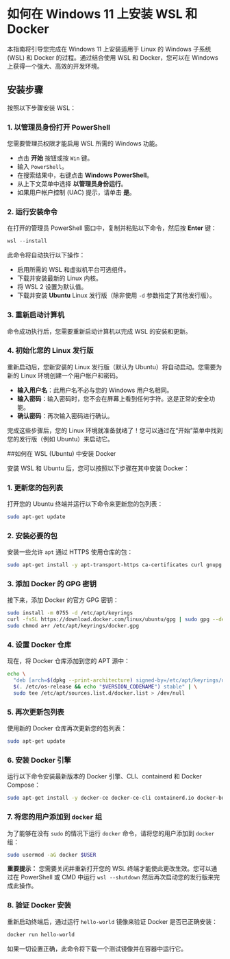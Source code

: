 # 如何在 Windows 11 上安装 WSL 和 Docker

本指南将引导您完成在 Windows 11 上安装适用于 Linux 的 Windows 子系统 (WSL) 和 Docker 的过程。通过结合使用 WSL 和 Docker，您可以在 Windows 上获得一个强大、高效的开发环境。

## 安装步骤

按照以下步骤安装 WSL：

### 1. 以管理员身份打开 PowerShell

您需要管理员权限才能启用 WSL 所需的 Windows 功能。

- 点击 **开始** 按钮或按 `Win` 键。
- 输入 `PowerShell`。
- 在搜索结果中，右键点击 **Windows PowerShell**。
- 从上下文菜单中选择 **以管理员身份运行**。
- 如果用户帐户控制 (UAC) 提示，请单击 **是**。

### 2. 运行安装命令

在打开的管理员 PowerShell 窗口中，复制并粘贴以下命令，然后按 **Enter** 键：

```powershell
wsl --install
```

此命令将自动执行以下操作：
- 启用所需的 WSL 和虚拟机平台可选组件。
- 下载并安装最新的 Linux 内核。
- 将 WSL 2 设置为默认值。
- 下载并安装 **Ubuntu** Linux 发行版（除非使用 `-d` 参数指定了其他发行版）。

### 3. 重新启动计算机

命令成功执行后，您需要重新启动计算机以完成 WSL 的安装和更新。

### 4. 初始化您的 Linux 发行版

重新启动后，您新安装的 Linux 发行版（默认为 Ubuntu）将自动启动。您需要为新的 Linux 环境创建一个用户帐户和密码。

- **输入用户名**：此用户名不必与您的 Windows 用户名相同。
- **输入密码**：输入密码时，您不会在屏幕上看到任何字符。这是正常的安全功能。
- **确认密码**：再次输入密码进行确认。

完成这些步骤后，您的 Linux 环境就准备就绪了！您可以通过在“开始”菜单中找到您的发行版（例如 Ubuntu）来启动它。

##如何在 WSL (Ubuntu) 中安装 Docker

安装 WSL 和 Ubuntu 后，您可以按照以下步骤在其中安装 Docker：

### 1. 更新您的包列表

打开您的 Ubuntu 终端并运行以下命令来更新您的包列表：

```bash
sudo apt-get update
```

### 2. 安装必要的包

安装一些允许 `apt` 通过 HTTPS 使用仓库的包：

```bash
sudo apt-get install -y apt-transport-https ca-certificates curl gnupg lsb-release
```

### 3. 添加 Docker 的 GPG 密钥

接下来，添加 Docker 的官方 GPG 密钥：

```bash
sudo install -m 0755 -d /etc/apt/keyrings
curl -fsSL https://download.docker.com/linux/ubuntu/gpg | sudo gpg --dearmor -o /etc/apt/keyrings/docker.gpg
sudo chmod a+r /etc/apt/keyrings/docker.gpg
```

### 4. 设置 Docker 仓库

现在，将 Docker 仓库添加到您的 APT 源中：

```bash
echo \
  "deb [arch=$(dpkg --print-architecture) signed-by=/etc/apt/keyrings/docker.gpg] https://download.docker.com/linux/ubuntu \
  $(. /etc/os-release && echo "$VERSION_CODENAME") stable" | \
  sudo tee /etc/apt/sources.list.d/docker.list > /dev/null
```

### 5. 再次更新包列表

使用新的 Docker 仓库再次更新您的包列表：

```bash
sudo apt-get update
```

### 6. 安装 Docker 引擎

运行以下命令安装最新版本的 Docker 引擎、CLI、containerd 和 Docker Compose：

```bash
sudo apt-get install -y docker-ce docker-ce-cli containerd.io docker-buildx-plugin docker-compose-plugin
```

### 7. 将您的用户添加到 `docker` 组

为了能够在没有 `sudo` 的情况下运行 `docker` 命令，请将您的用户添加到 `docker` 组：

```bash
sudo usermod -aG docker $USER
```

**重要提示：** 您需要关闭并重新打开您的 WSL 终端才能使此更改生效。您可以通过在 PowerShell 或 CMD 中运行 `wsl --shutdown` 然后再次启动您的发行版来完成此操作。

### 8. 验证 Docker 安装

重新启动终端后，通过运行 `hello-world` 镜像来验证 Docker 是否已正确安装：

```bash
docker run hello-world
```

如果一切设置正确，此命令将下载一个测试镜像并在容器中运行它。
